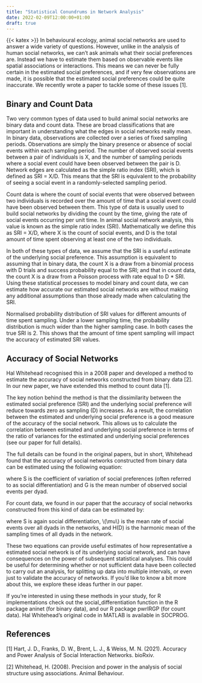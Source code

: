 ```yaml
---
title: "Statistical Conundrums in Network Analysis"
date: 2022-02-09T12:00:00+01:00
draft: true
---
```

{{< katex >}}
In behavioural ecology, animal social networks are used to answer a wide variety of questions. However, unlike in the analysis of human social networks, we can’t ask animals what their social preferences are. Instead we have to estimate them based on observable events like spatial associations or interactions. This means we can never be fully certain in the estimated social preferences, and if very few observations are made, it is possible that the estimated social preferences could be quite inaccurate. We recently wrote a paper to tackle some of these issues [1].

## Binary and Count Data
Two very common types of data used to build animal social networks are binary data and count data. These are broad classifications that are important in understanding what the edges in social networks really mean. In binary data, observations are collected over a series of fixed sampling periods. Observations are simply the binary presence or absence of social events within each sampling period. The number of observed social events between a pair of individuals is X, and the number of sampling periods where a social event could have been observed between the pair is D. Network edges are calculated as the simple ratio index (SRI), which is defined as SRI = X/D. This means that the SRI is equivalent to the probability of seeing a social event in a randomly-selected sampling period.

Count data is where the count of social events that were observed between two individuals is recorded over the amount of time that a social event could have been observed between them. This type of data is usually used to build social networks by dividing the count by the time, giving the rate of social events occurring per unit time. In animal social network analysis, this value is known as the simple ratio index (SRI). Mathematically we define this as SRI = X/D, where X is the count of social events, and D is the total amount of time spent observing at least one of the two individuals.

In both of these types of data, we assume that the SRI is a useful estimate of the underlying social preference. This assumption is equivalent to assuming that in binary data, the count X is a draw from a binomial process with D trials and success probability equal to the SRI; and that in count data, the count X is a draw from a Poisson process with rate equal to D * SRI. Using these statistical processes to model binary and count data, we can estimate how accurate our estimated social networks are without making any additional assumptions than those already made when calculating the SRI.

Normalised probability distribution of SRI values for different amounts of time spent sampling. Under a lower sampling time, the probability distribution is much wider than the higher sampling case. In both cases the true SRI is 2. This shows that the amount of time spent sampling will impact the accuracy of estimated SRI values.

## Accuracy of Social Networks

Hal Whitehead recognised this in a 2008 paper and developed a method to estimate the accuracy of social networks constructed from binary data [2]. In our new paper, we have extended this method to count data [1].

The key notion behind the method is that the dissimilarity between the estimated social preference (SRI) and the underlying social preference will reduce towards zero as sampling (D) increases. As a result, the correlation between the estimated and underlying social preference is a good measure of the accuracy of the social network. This allows us to calculate the correlation between estimated and underlying social preference in terms of the ratio of variances for the estimated and underlying social preferences (see our paper for full details).

The full details can be found in the original papers, but in short, Whitehead found that the accuracy of social networks constructed from binary data can be estimated using the following equation:

where S is the coefficient of variation of social preferences (often referred to as social differentiation) and G is the mean number of observed social events per dyad.

For count data, we found in our paper that the accuracy of social networks constructed from this kind of data can be estimated by:

where S is again social differentiation, \\(\mu\\) is the mean rate of social events over all dyads in the networks, and H(D) is the harmonic mean of the sampling times of all dyads in the network.

These two equations can provide useful estimates of how representative a estimated social network is of its underlying social network, and can have consequences on the power of subsequent statistical analyses. This could be useful for determining whether or not sufficient data have been collected to carry out an analysis, for splitting up data into multiple intervals, or even just to validate the accuracy of networks. If you’d like to know a bit more about this, we explore these ideas further in our paper.

If you’re interested in using these methods in your study, for R implementations check out the social_differentiation function in the R package aninet (for binary data), and our R package pwrIRGP (for count data). Hal Whitehead’s original code in MATLAB is available in SOCPROG.

## References

[1] Hart, J. D., Franks, D. W., Brent, L. J., & Weiss, M. N. (2021). Accuracy and Power Analysis of Social Interaction Networks. bioRxiv.

[2] Whitehead, H. (2008). Precision and power in the analysis of social structure using associations. Animal Behaviour.